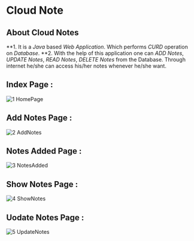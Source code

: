 # Cloud Note


## About Cloud Notes
**1. It is a _Java_ based _Web Application_. Which performs _CURD_ operation on _Database_.
**2. With the help of this application one can _ADD Notes_, _UPDATE Notes_, _READ  Notes_, _DELETE Notes_ from the Database. Through internet he/she can access his/her notes whenever he/she want.


## Index Page :
![1 HomePage](https://user-images.githubusercontent.com/72640465/119959039-3c86e980-bfc1-11eb-9235-d7062908e301.jpg)
## Add Notes Page :
![2  AddNotes](https://user-images.githubusercontent.com/72640465/119958687-e4e87e00-bfc0-11eb-94a1-3d481883972a.jpg)
## Notes Added Page :
![3  NotesAdded](https://user-images.githubusercontent.com/72640465/119958689-e4e87e00-bfc0-11eb-9291-c951467a6eaf.jpg)
## Show Notes Page :
![4  ShowNotes](https://user-images.githubusercontent.com/72640465/119958693-e5811480-bfc0-11eb-9f87-db12981fc904.jpg)
## Uodate Notes Page :
![5  UpdateNotes](https://user-images.githubusercontent.com/72640465/119958677-e2862400-bfc0-11eb-9d2e-0fe0f0e7108b.jpg)
